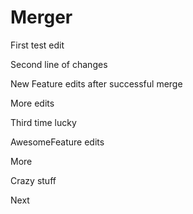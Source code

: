 # Merger

First test edit

Second line of changes

New Feature edits after successful merge

More edits

Third time lucky

AwesomeFeature edits

More

Crazy stuff

Next
